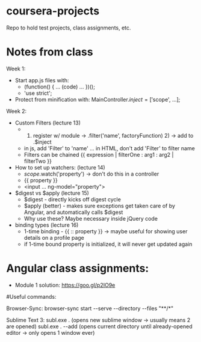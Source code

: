 # coursera-projects
Repo to hold test projects, class assignments, etc.

# Notes from class
Week 1:
- Start app.js files with:
  - (function() { ... (code) ... })();
  - 'use strict';
- Protect from minification with: MainController.$inject = ['$scope', ...];

Week 2:
- Custom Filters (lecture 13)
  - 1) register w/ module -> .filter('name', factoryFunction) 2) -> add to .$inject
  - in js, add 'Filter' to 'name' ... in HTML, don't add 'Filter' to filter name
  - Filters can be chained {{ expression | filterOne : arg1 : arg2 | filterTwo }}
- How to set up watchers: (lecture 14)
  - $scope.$watch('property') -> don't do this in a controller
  - {{ property }}
  - \<input ... ng-model="property"\>
- $digest vs $apply (lecture 15)
  - $digest - directly kicks off digest cycle
  - $apply (better) - makes sure exceptions get taken care of by Angular, and automatically calls $digest
  - Why use these? Maybe necessary inside jQuery code
- binding types (lecture 16)
  - 1-time binding - {{ :: property }} -> maybe useful for showing user details on a profile page
  - if 1-time bound property is initialized, it will never get updated again

# Angular class assignments:
* Module 1 solution: https://goo.gl/p2IO9e

#Useful commands:

Browser-Sync:
browser-sync start --serve --directory --files "\*\*/\*"

Sublime Text 3:
subl.exe . (opens new sublime window -> usually means 2 are opened)
subl.exe . --add (opens current directory until already-opened editor -> only opens 1 window ever)
